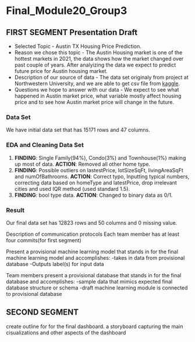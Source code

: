 # Final_Module20_Group3
## FIRST SEGMENT Presentation Draft
- Selected Topic - Austin TX Housing Price Prediction\.
- Reason we chose this topic - The Austin Housing market is one of the hottest markets in 2021, the data shows how the market changed over past couple of years. After analyizing the data we expect to predict future price for Austin housing market\.
- Description of our source of data - The data set originaly from project at Northwestern University, and we are able to get csv file from [kaggle](https://www.kaggle.com/ericpierce/austinhousingprices)\.
- Questions we hope to answer with our data - We expect to see what happened in Austin market price, what variable mostly affect housing price and to see how Austin market price will change in the future\.

### Data Set
We have initial data set that has 15171 rows and 47 columns\.
### EDA and Cleaning Data Set
1. **FINDING**: Single Family(94%), Condo(3%) and Townhouse(1%) making up most of data. **ACTION**: Removed all other home type\.
2. **FINDING**: Possible outliers on lastestPrice, lotSizeSqFt, livingAreaSqFt and numOfBathrooms.  **ACTION**: Correct typo, Inputting typical numbers, correcting data based on homeType and latestPrice, drop irrelevant cities and used IQR method (used standard 1.5)\.
3. **FINDING**: bool type data. **ACTION**: Changed to binary data as 0/1\.
### Result
Our final data set has 12823 rows and 50 columns and 0 missing value\.


Description of communication protocols
Each team member has at least four commits(for first segment)


Present a provisional machine learning model that stands in for the final machine learning model and accomplishes:
-takes in data from provisional database
-Outputs label(s) for input data

Team members present a provisional database that stands in for the final database and accomplishes:
-sample data that mimics expected final database structure or schema
-draft machine learning module is connected to provisional database

## SECOND SEGMENT

create outline for for the final dashboard. a storyboard capturing the main cisualizations and other aspects of the dashboard

<!-- New branch for James Moon -->
